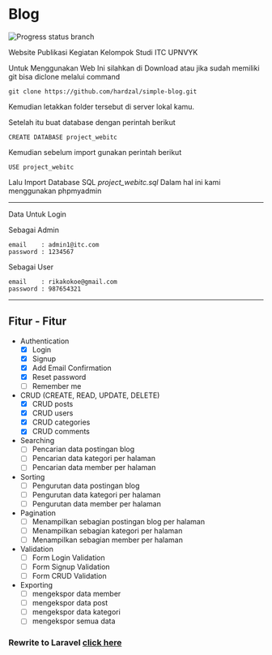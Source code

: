 # Blog

![Progress status branch](https://img.shields.io/badge/progress-40%25-yellowgreen.svg)

Website Publikasi Kegiatan Kelompok Studi ITC UPNVYK

Untuk Menggunakan Web Ini silahkan di Download atau jika sudah memiliki git bisa diclone melalui command

    git clone https://github.com/hardzal/simple-blog.git

Kemudian letakkan folder tersebut di server lokal kamu.

Setelah itu buat database dengan perintah berikut

    CREATE DATABASE project_webitc

Kemudian sebelum import gunakan perintah berikut

    USE project_webitc

Lalu Import Database SQL *project_webitc.sql* Dalam hal ini kami menggunakan phpmyadmin

-------------------------------------------------------------------
Data Untuk Login

Sebagai Admin

    email    : admin1@itc.com
    password : 1234567              

Sebagai User

    email    : rikakokoe@gmail.com
    password : 987654321

-------------------------------------------------------------------

## Fitur - Fitur  

- Authentication
  - [x] Login
  - [x] Signup
  - [x] Add Email Confirmation
  - [x] Reset password
  - [ ] Remember me
- CRUD (CREATE, READ, UPDATE, DELETE)
  - [x] CRUD posts
  - [x] CRUD users
  - [x] CRUD categories
  - [x] CRUD comments
- Searching
  - [ ] Pencarian data postingan blog
  - [ ] Pencarian data kategori per halaman
  - [ ] Pencarian data member per halaman
- Sorting
  - [ ] Pengurutan data postingan blog
  - [ ] Pengurutan data kategori per halaman
  - [ ] Pengurutan data member per halaman
- Pagination
  - [ ] Menampilkan sebagian postingan blog per halaman
  - [ ] Menampilkan sebagian kategori per halaman
  - [ ] Menampilkan sebagian member per halaman
- Validation
  - [ ] Form Login Validation
  - [ ] Form Signup Validation
  - [ ] Form CRUD Validation
- Exporting
  - [ ] mengekspor data member
  - [ ] mengekspor data post
  - [ ] mengekspor data kategori
  - [ ] mengekspor semua data

### Rewrite to Laravel [click here](https://github.com/hardzal/larablog)
